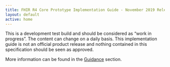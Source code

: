 ```yaml
---
title: FHIR R4 Core Prototype Implementation Guide - November 2019 Release
layout: default
active: home
---
```


This is a development test build and should be considered as “work in progress”. The content can change on a daily basis. This implementation guide is not an official product release and nothing contained in this specification should be seen as approved.  

More information can be found in the [Guidance](guidance.html) section.